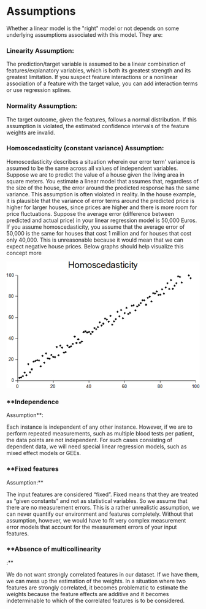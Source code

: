 # Assumptions

Whether a linear model is the "right" model or not depends on some underlying assumptions associated with this model. They are:

### **Linearity Assumption**: 

The prediction/target variable is assumed to be a linear combination of features/explanatory variables, which is both its greatest strength and its greatest limitation. If you suspect feature interactions or a nonlinear association of a feature with the target value, you can add interaction terms or use regression splines.

### **Normality Assumption:** 

The target outcome, given the features, follows a normal distribution. If this assumption is violated, the estimated confidence intervals of the feature weights are invalid.

### **Homoscedasticity \(constant variance\) Assumption**: 

Homoscedasticity describes a situation wherein our error term' variance is assumed to be the same across all values of independent variables. Suppose we are to predict the value of a house given the living area in square meters. You estimate a linear model that assumes that, regardless of the size of the house, the error around the predicted response has the same variance. This assumption is often violated in reality. In the house example, it is plausible that the variance of error terms around the predicted price is higher for larger houses, since prices are higher and there is more room for price fluctuations. Suppose the average error \(difference between predicted and actual price\) in your linear regression model is 50,000 Euros. If you assume homoscedasticity, you assume that the average error of 50,000 is the same for houses that cost 1 million and for houses that cost only 40,000. This is unreasonable because it would mean that we can expect negative house prices. Below graphs should help visualize this concept more

![](../../.gitbook/assets/homoscedasticity.png)

### **Independence
 Assumption**: 

Each instance is independent of any other instance. However, if we are to perform repeated measurements, such as multiple blood tests per patient, the data points are not independent. For such cases consisting of dependent data, we will need special linear regression models, such as mixed effect models or GEEs. 

### **Fixed features
 Assumption:** 

The input features are considered “fixed”. Fixed means that they are treated as “given constants” and not as statistical variables. So we assume that there are no measurement errors. This is a rather unrealistic assumption, we can never quantify our environment and features completely. Without that assumption, however, we would have to fit very complex measurement error models that account for the measurement errors of your input features.

### **Absence of multicollinearity
:**

We do not want strongly correlated features in our dataset. If we have them, we can mess up the estimation of the weights. In a situation where two features are strongly correlated, it becomes problematic to estimate the weights because the feature effects are additive and it becomes indeterminable to which of the correlated features is to be considered.

 



  


